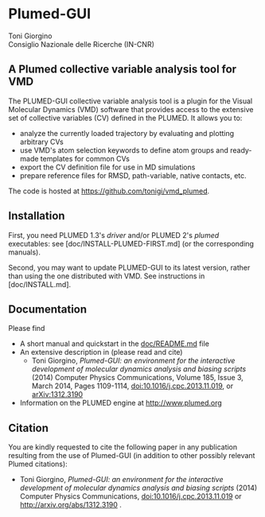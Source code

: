 Plumed-GUI
==========

Toni Giorgino  
Consiglio Nazionale delle Ricerche (IN-CNR)



A Plumed collective variable analysis tool for VMD
------------

The PLUMED-GUI collective variable analysis tool is a plugin for the Visual Molecular Dynamics (VMD) software that provides access to the extensive set of collective variables (CV) defined in the PLUMED. It allows you to:

- analyze the currently loaded trajectory by evaluating and plotting arbitrary CVs
- use VMD's atom selection keywords to define atom groups and ready-made templates for common CVs
- export the CV definition file for use in MD simulations
- prepare reference files for RMSD, path-variable, native contacts, etc.
 
The code is hosted at <https://github.com/tonigi/vmd_plumed>.




Installation
------------

First, you need PLUMED 1.3's *driver* and/or PLUMED 2's *plumed*
executables: see [doc/INSTALL-PLUMED-FIRST.md] (or the corresponding
manuals).

Second, you may want to update PLUMED-GUI to its latest version,
rather than using the one distributed with VMD. See instructions
in [doc/INSTALL.md].




Documentation
-------------

Please find

- A short manual and quickstart in the [doc/README.md](doc/README.md) file
- An extensive description in (please read and cite) 
  * Toni Giorgino, _Plumed-GUI: an environment for the interactive development of molecular dynamics analysis and biasing scripts_ (2014) Computer Physics Communications, Volume 185, Issue 3, March 2014, Pages 1109-1114, [doi:10.1016/j.cpc.2013.11.019](http://dx.doi.org/10.1016/j.cpc.2013.11.019), or [arXiv:1312.3190](http://arxiv.org/abs/1312.3190)  
- Information on the PLUMED engine at http://www.plumed.org 



Citation
--------

You are kindly requested to cite the following paper in any
publication resulting from the use of Plumed-GUI (in addition to other
possibly relevant Plumed citations):

- Toni Giorgino, _Plumed-GUI: an environment for the interactive
  development of molecular dynamics analysis and biasing scripts_
  (2014) Computer Physics Communications,
  [doi:10.1016/j.cpc.2013.11.019](http://dx.doi.org/10.1016/j.cpc.2013.11.019)
  or http://arxiv.org/abs/1312.3190 .





